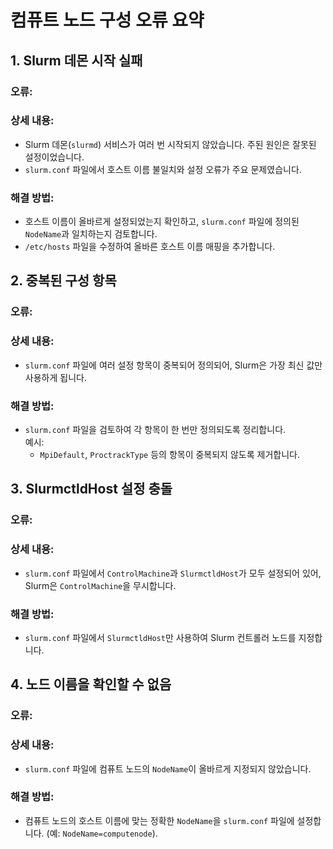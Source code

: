 # 컴퓨트 노드 구성 오류 요약

## 1. Slurm 데몬 시작 실패

### 오류:


### 상세 내용:
- Slurm 데몬(`slurmd`) 서비스가 여러 번 시작되지 않았습니다. 주된 원인은 잘못된 설정이었습니다.
- `slurm.conf` 파일에서 호스트 이름 불일치와 설정 오류가 주요 문제였습니다.

### 해결 방법:
- 호스트 이름이 올바르게 설정되었는지 확인하고, `slurm.conf` 파일에 정의된 `NodeName`과 일치하는지 검토합니다.
- `/etc/hosts` 파일을 수정하여 올바른 호스트 이름 매핑을 추가합니다.

## 2. 중복된 구성 항목

### 오류:

### 상세 내용:
- `slurm.conf` 파일에 여러 설정 항목이 중복되어 정의되어, Slurm은 가장 최신 값만 사용하게 됩니다.

### 해결 방법:
- `slurm.conf` 파일을 검토하여 각 항목이 한 번만 정의되도록 정리합니다.  
  예시:
  - `MpiDefault`, `ProctrackType` 등의 항목이 중복되지 않도록 제거합니다.

## 3. SlurmctldHost 설정 충돌

### 오류:

### 상세 내용:
- `slurm.conf` 파일에서 `ControlMachine`과 `SlurmctldHost`가 모두 설정되어 있어, Slurm은 `ControlMachine`을 무시합니다.

### 해결 방법:
- `slurm.conf` 파일에서 `SlurmctldHost`만 사용하여 Slurm 컨트롤러 노드를 지정합니다.

## 4. 노드 이름을 확인할 수 없음

### 오류:

### 상세 내용:
- `slurm.conf` 파일에 컴퓨트 노드의 `NodeName`이 올바르게 지정되지 않았습니다.

### 해결 방법:
- 컴퓨트 노드의 호스트 이름에 맞는 정확한 `NodeName`을 `slurm.conf` 파일에 설정합니다. (예: `NodeName=computenode`).
